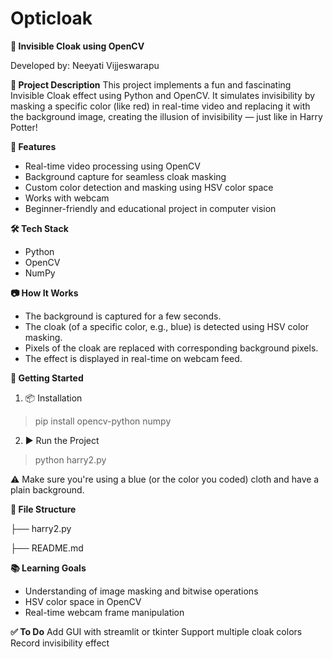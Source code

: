 # Opticloak
**🧥 Invisible Cloak using OpenCV**

Developed by: Neeyati Vijjeswarapu

**📌 Project Description**
This project implements a fun and fascinating Invisible Cloak effect using Python and OpenCV. It simulates invisibility by masking a specific color (like red) in real-time video and replacing it with the background image, creating the illusion of invisibility — just like in Harry Potter!

**🎯 Features**
- Real-time video processing using OpenCV
- Background capture for seamless cloak masking
- Custom color detection and masking using HSV color space
- Works with webcam
- Beginner-friendly and educational project in computer vision

**🛠️ Tech Stack**

- Python
- OpenCV
- NumPy

**📷 How It Works**

- The background is captured for a few seconds.
- The cloak (of a specific color, e.g., blue) is detected using HSV color masking.
- Pixels of the cloak are replaced with corresponding background pixels.
- The effect is displayed in real-time on webcam feed.

**🚀 Getting Started**
1. 📦 Installation

> pip install opencv-python numpy

2. ▶️ Run the Project

> python harry2.py

⚠️ Make sure you're using a blue (or the color you coded) cloth and have a plain background.

**📁 File Structure**

├── harry2.py

├── README.md

**📚 Learning Goals**
- Understanding of image masking and bitwise operations
- HSV color space in OpenCV
- Real-time webcam frame manipulation

**✅ To Do**
 Add GUI with streamlit or tkinter
 Support multiple cloak colors
 Record invisibility effect
